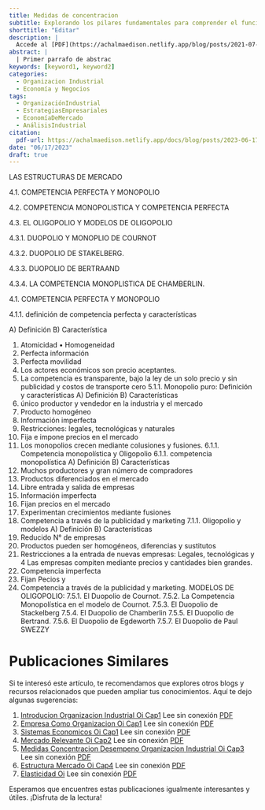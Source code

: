 ```yaml
---
title: Medidas de concentracion
subtitle: Explorando los pilares fundamentales para comprender el funcionamiento y éxito de la industria moderna
shorttitle: "Editar"
description: |
  Accede al [PDF](https://achalmaedison.netlify.app/blog/posts/2021-07-14-comandos-blogdown/index.pdf) completo aquí. Actualizar enlace
abstract: |
  | Primer parrafo de abstrac
keywords: [keyword1, keyword2]
categories:
  - Organizacion Industrial
  - Economía y Negocios
tags:
  - OrganizaciónIndustrial
  - EstrategiasEmpresariales
  - EconomíaDeMercado
  - AnálisisIndustrial
citation:
  pdf-url: https://achalmaedison.netlify.app/docs/blog/posts/2023-06-17-estructura-mercado-oi-cap4/index.pdf
date: "06/17/2023"
draft: true
---
```








LAS ESTRUCTURAS DE MERCADO

4.1. COMPETENCIA PERFECTA Y MONOPOLIO

4.2. COMPETENCIA MONOPOLISTICA Y COMPETENCIA PERFECTA

4.3. EL OLIGOPOLIO Y MODELOS DE OLIGOPOLIO

4.3.1. DUOPOLIO Y MONOPLIO DE COURNOT

4.3.2. DUOPOLIO DE STAKELBERG.

4.3.3. DUOPOLIO DE BERTRAAND

4.3.4. LA COMPETENCIA MONOPLISTICA DE CHAMBERLIN.

4.1. COMPETENCIA PERFECTA Y MONOPOLIO

4.1.1. definición de competencia perfecta y características

A)  Definición
B)  Característica

<!-- -->

1.  Atomicidad • Homogeneidad
2.  Perfecta información
3.  Perfecta movilidad
4.  Los actores económicos son precio aceptantes.
5.  La competencia es transparente, bajo la ley de un solo precio y sin publicidad y costos de transporte cero 5.1.1. Monopolio puro: Definición y características
    A)  Definición
    B)  Características
6.  único productor y vendedor en la industria y el mercado
7.  Producto homogéneo
8.  Información imperfecta
9.  Restricciones: legales, tecnológicas y naturales
10. Fija e impone precios en el mercado
11. Los monopolios crecen mediante colusiones y fusiones. 6.1.1. Competencia monopolística y Oligopolio 6.1.1. competencia monopolística
    A)  Definición
    B)  Características
12. Muchos productores y gran número de compradores
13. Productos diferenciados en el mercado
14. Libre entrada y salida de empresas
15. Información imperfecta
16. Fijan precios en el mercado
17. Experimentan crecimientos mediante fusiones
18. Competencia a través de la publicidad y marketing 7.1.1. Oligopolio y modelos
    A)  Definición
    B)  Características
19. Reducido N° de empresas
20. Productos pueden ser homogéneos, diferencias y sustitutos
21. Restricciones a la entrada de nuevas empresas: Legales, tecnológicas y 4 Las empresas compiten mediante precios y cantidades bien grandes.
22. Competencia imperfecta
23. Fijan Pecios y
24. Competencia a través de la publicidad y marketing. MODELOS DE OLIGOPOLIO: 7.5.1. El Duopolio de Cournot. 7.5.2. La Competencia Monopolística en el modelo de Cournot. 7.5.3. El Duopolio de Stackelberg 7.5.4. El Duopolio de Chamberlin 7.5.5. El Duopolio de Bertrand. 7.5.6. El Duopolio de Egdeworth 7.5.7. El Duopolio de Paul SWEZZY


# Publicaciones Similares

Si te interesó este artículo, te recomendamos que explores otros blogs y recursos relacionados que pueden ampliar tus conocimientos. Aquí te dejo algunas sugerencias:


1. [Introducion Organizacion Industrial Oi Cap1](https://achalmaedison.netlify.app/microeconomia/organizacion-industrial/2023-06-12-introducion-organizacion-industrial-oi-cap1) Lee sin conexión [PDF](https://achalmaedison.netlify.app/microeconomia/organizacion-industrial/2023-06-12-introducion-organizacion-industrial-oi-cap1/index.pdf)
2. [Empresa Como Organizacion Oi Cap1](https://achalmaedison.netlify.app/microeconomia/organizacion-industrial/2023-06-13-empresa-como-organizacion-oi-cap1) Lee sin conexión [PDF](https://achalmaedison.netlify.app/microeconomia/organizacion-industrial/2023-06-13-empresa-como-organizacion-oi-cap1/index.pdf)
3. [Sistemas Economicos Oi Cap1](https://achalmaedison.netlify.app/microeconomia/organizacion-industrial/2023-06-13-sistemas-economicos-oi-cap1) Lee sin conexión [PDF](https://achalmaedison.netlify.app/microeconomia/organizacion-industrial/2023-06-13-sistemas-economicos-oi-cap1/index.pdf)
4. [Mercado Relevante Oi Cap2](https://achalmaedison.netlify.app/microeconomia/organizacion-industrial/2023-06-15-mercado-relevante-oi-cap2) Lee sin conexión [PDF](https://achalmaedison.netlify.app/microeconomia/organizacion-industrial/2023-06-15-mercado-relevante-oi-cap2/index.pdf)
5. [Medidas Concentracion Desempeno Organizacion Industrial Oi Cap3](https://achalmaedison.netlify.app/microeconomia/organizacion-industrial/2023-06-16-medidas-concentracion-desempeno-organizacion-industrial-oi-cap3) Lee sin conexión [PDF](https://achalmaedison.netlify.app/microeconomia/organizacion-industrial/2023-06-16-medidas-concentracion-desempeno-organizacion-industrial-oi-cap3/index.pdf)
6. [Estructura Mercado Oi Cap4](https://achalmaedison.netlify.app/microeconomia/organizacion-industrial/2023-06-17-estructura-mercado-oi-cap4) Lee sin conexión [PDF](https://achalmaedison.netlify.app/microeconomia/organizacion-industrial/2023-06-17-estructura-mercado-oi-cap4/index.pdf)
7. [Elasticidad Oi](https://achalmaedison.netlify.app/microeconomia/organizacion-industrial/2023-06-23-elasticidad-oi) Lee sin conexión [PDF](https://achalmaedison.netlify.app/microeconomia/organizacion-industrial/2023-06-23-elasticidad-oi/index.pdf)


Esperamos que encuentres estas publicaciones igualmente interesantes y útiles. ¡Disfruta de la lectura!

